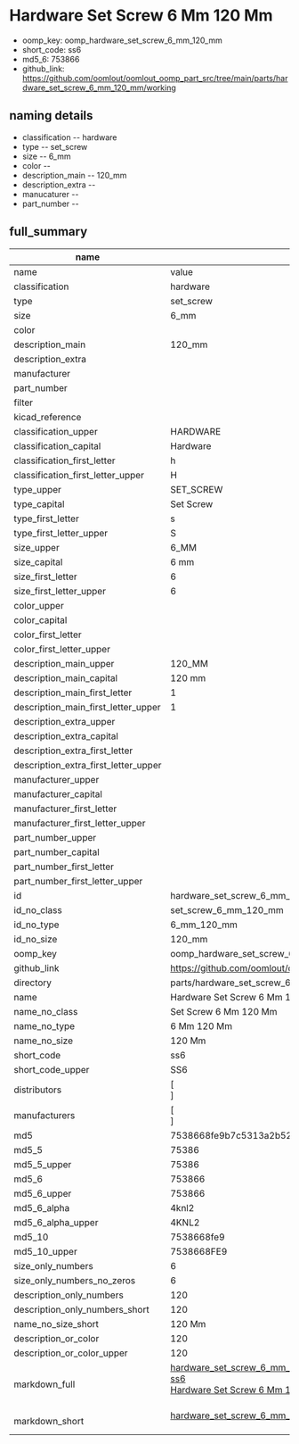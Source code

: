 # Hardware Set Screw 6 Mm 120 Mm

  
* oomp_key: oomp_hardware_set_screw_6_mm_120_mm 
* short_code: ss6
* md5_6: 753866  
* github_link: https://github.com/oomlout/oomlout_oomp_part_src/tree/main/parts/hardware_set_screw_6_mm_120_mm/working  
## naming details
* classification -- hardware
* type -- set_screw
* size -- 6_mm
* color -- 
* description_main -- 120_mm
* description_extra -- 
* manucaturer -- 
* part_number -- 





## full_summary
| name | value | 
| --- | --- | 
| name | value | 
| classification | hardware | 
| type | set_screw | 
| size | 6_mm | 
| color |  | 
| description_main | 120_mm | 
| description_extra |  | 
| manufacturer |  | 
| part_number |  | 
| filter |  | 
| kicad_reference |  | 
| classification_upper | HARDWARE | 
| classification_capital | Hardware | 
| classification_first_letter | h | 
| classification_first_letter_upper | H | 
| type_upper | SET_SCREW | 
| type_capital | Set Screw | 
| type_first_letter | s | 
| type_first_letter_upper | S | 
| size_upper | 6_MM | 
| size_capital | 6 mm | 
| size_first_letter | 6 | 
| size_first_letter_upper | 6 | 
| color_upper |  | 
| color_capital |  | 
| color_first_letter |  | 
| color_first_letter_upper |  | 
| description_main_upper | 120_MM | 
| description_main_capital | 120 mm | 
| description_main_first_letter | 1 | 
| description_main_first_letter_upper | 1 | 
| description_extra_upper |  | 
| description_extra_capital |  | 
| description_extra_first_letter |  | 
| description_extra_first_letter_upper |  | 
| manufacturer_upper |  | 
| manufacturer_capital |  | 
| manufacturer_first_letter |  | 
| manufacturer_first_letter_upper |  | 
| part_number_upper |  | 
| part_number_capital |  | 
| part_number_first_letter |  | 
| part_number_first_letter_upper |  | 
| id | hardware_set_screw_6_mm_120_mm | 
| id_no_class | set_screw_6_mm_120_mm | 
| id_no_type | 6_mm_120_mm | 
| id_no_size | 120_mm | 
| oomp_key | oomp_hardware_set_screw_6_mm_120_mm | 
| github_link | https://github.com/oomlout/oomlout_oomp_part_src/tree/main/parts/hardware_set_screw_6_mm_120_mm/working | 
| directory | parts/hardware_set_screw_6_mm_120_mm | 
| name | Hardware Set Screw 6 Mm 120 Mm | 
| name_no_class | Set Screw 6 Mm 120 Mm | 
| name_no_type | 6 Mm 120 Mm | 
| name_no_size | 120 Mm | 
| short_code | ss6 | 
| short_code_upper | SS6 | 
| distributors | [<br>] | 
| manufacturers | [<br>] | 
| md5 | 7538668fe9b7c5313a2b524c78423149 | 
| md5_5 | 75386 | 
| md5_5_upper | 75386 | 
| md5_6 | 753866 | 
| md5_6_upper | 753866 | 
| md5_6_alpha | 4knl2 | 
| md5_6_alpha_upper | 4KNL2 | 
| md5_10 | 7538668fe9 | 
| md5_10_upper | 7538668FE9 | 
| size_only_numbers | 6 | 
| size_only_numbers_no_zeros | 6 | 
| description_only_numbers | 120 | 
| description_only_numbers_short | 120 | 
| name_no_size_short | 120 Mm | 
| description_or_color | 120 | 
| description_or_color_upper | 120 | 
| markdown_full | [hardware_set_screw_6_mm_120_mm](https://github.com/oomlout/oomlout_oomp_part_src/tree/main/parts/hardware_set_screw_6_mm_120_mm/working)<br>[ss6](https://github.com/oomlout/oomlout_oomp_part_src/tree/main/parts/hardware_set_screw_6_mm_120_mm/working)<br>[Hardware Set Screw 6 Mm 120 Mm](https://github.com/oomlout/oomlout_oomp_part_src/tree/main/parts/hardware_set_screw_6_mm_120_mm/working)<br><br> | 
| markdown_short | [hardware_set_screw_6_mm_120_mm](https://github.com/oomlout/oomlout_oomp_part_src/tree/main/parts/hardware_set_screw_6_mm_120_mm/working)<br><br> | 
